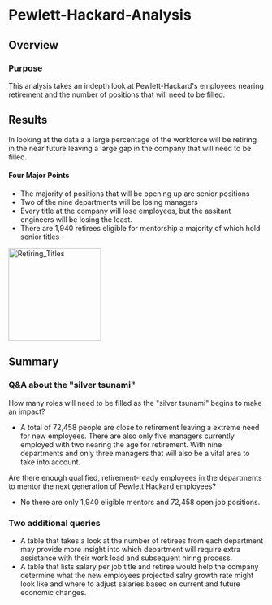 # Pewlett-Hackard-Analysis
## Overview 
### Purpose
This analysis takes an indepth look at Pewlett-Hackard's employees nearing retirement and the number of positions that will need to be filled.

## Results 
In looking at the data a a large percentage of the workforce will be retiring in the near future leaving a large gap in the company that will need to be filled. 

#### Four Major Points
* The majority of positions that will be opening up are senior positions 
* Two of the nine departments will be losing managers
* Every title at the company will lose employees, but the assitant engineers will be losing the least.
* There are 1,940 retirees eligible for mentorship a majority of which hold  senior titles
<img width="182" alt="Retiring_Titles" src="https://user-images.githubusercontent.com/112206035/210194265-91fe378b-c440-479c-b448-4f1f02024e4a.png">

## Summary 
### Q&A about the "silver tsunami"
How many roles will need to be filled as the "silver tsunami" begins to make an impact? 

* A total of 72,458 people are close to retirement leaving a extreme need for new employees. There are also only five managers currently employed with  two nearing the age for retirement. With nine departments and only three managers that will also be a vital area to take into account.

Are there enough qualified, retirement-ready employees in the departments to mentor the next generation of Pewlett Hackard employees?

* No there are only 1,940 eligible mentors and 72,458 open job positions.

### Two additional queries
* A table that takes a look at the number of retirees from each department may provide more insight into which department will require extra assistance with their work load and subsequent hiring process.
* A table that lists salary per job title and retiree would help the company determine what the new employees projected salry growth rate might look like and where to adjust salaries based on current and future economic changes.
